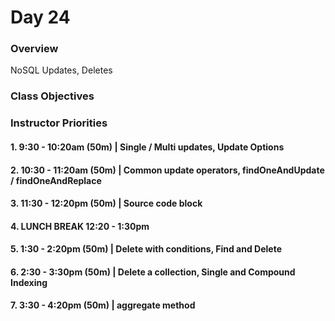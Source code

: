 # Day 24

### Overview
NoSQL Updates, Deletes

### Class Objectives

### Instructor Priorities

#### 1. 9:30 - 10:20am (50m) | Single / Multi updates, Update Options

#### 2. 10:30 - 11:20am (50m) | Common update operators, findOneAndUpdate / findOneAndReplace

#### 3. 11:30 - 12:20pm (50m) | Source code block

#### 4. LUNCH BREAK 12:20 - 1:30pm

#### 5. 1:30 - 2:20pm (50m) | Delete with conditions, Find and Delete

#### 6. 2:30 - 3:30pm (50m) | Delete a collection, Single and Compound Indexing

#### 7. 3:30 - 4:20pm (50m) | aggregate method
